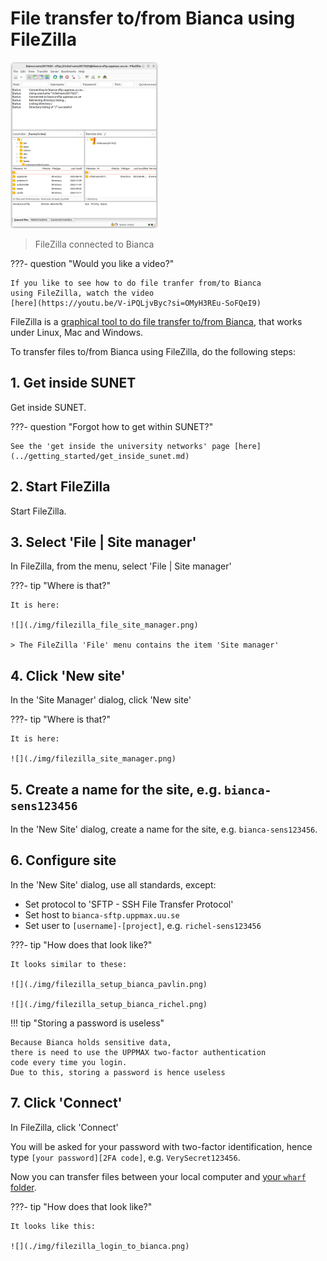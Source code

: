 # File transfer to/from Bianca using FileZilla

![FileZilla connected to Bianca](./img/filezilla_login_to_bianca_236_x_266.png)

> FileZilla connected to Bianca

???- question "Would you like a video?"

    If you like to see how to do file tranfer from/to Bianca
    using FileZilla, watch the video
    [here](https://youtu.be/V-iPQLjvByc?si=OMyH3REu-SoFQeI9)

FileZilla is a [graphical tool to do file transfer to/from Bianca](bianca_file_transfer_using_gui.md),
that works under Linux, Mac and Windows.

To transfer files to/from Bianca using FileZilla, do the following steps:

## 1. Get inside SUNET

Get inside SUNET.

???- question "Forgot how to get within SUNET?"

    See the 'get inside the university networks' page [here](../getting_started/get_inside_sunet.md)

## 2. Start FileZilla

Start FileZilla.

## 3. Select 'File | Site manager'

In FileZilla, from the menu, select 'File | Site manager'

???- tip "Where is that?"

    It is here:

    ![](./img/filezilla_file_site_manager.png)

    > The FileZilla 'File' menu contains the item 'Site manager'

## 4. Click 'New site'

In the 'Site Manager' dialog, click 'New site'

???- tip "Where is that?"

    It is here:

    ![](./img/filezilla_site_manager.png)

## 5. Create a name for the site, e.g. `bianca-sens123456`

In the 'New Site' dialog, create a name for the site, e.g. `bianca-sens123456`.

## 6. Configure site

In the 'New Site' dialog, use all standards, except:

* Set protocol to 'SFTP - SSH File Transfer Protocol'
* Set host to `bianca-sftp.uppmax.uu.se`
* Set user to `[username]-[project]`, e.g. `richel-sens123456`

???- tip "How does that look like?"

    It looks similar to these:

    ![](./img/filezilla_setup_bianca_pavlin.png)

    ![](./img/filezilla_setup_bianca_richel.png)

!!! tip "Storing a password is useless"

    Because Bianca holds sensitive data,
    there is need to use the UPPMAX two-factor authentication
    code every time you login.
    Due to this, storing a password is hence useless

## 7. Click 'Connect'

In FileZilla, click 'Connect'

You will be asked for your password with two-factor identification, hence
type `[your password][2FA code]`, e.g. `VerySecret123456`.

Now you can transfer files between your local computer and [your `wharf` folder](wharf.md).

???- tip "How does that look like?"

    It looks like this:

    ![](./img/filezilla_login_to_bianca.png)
